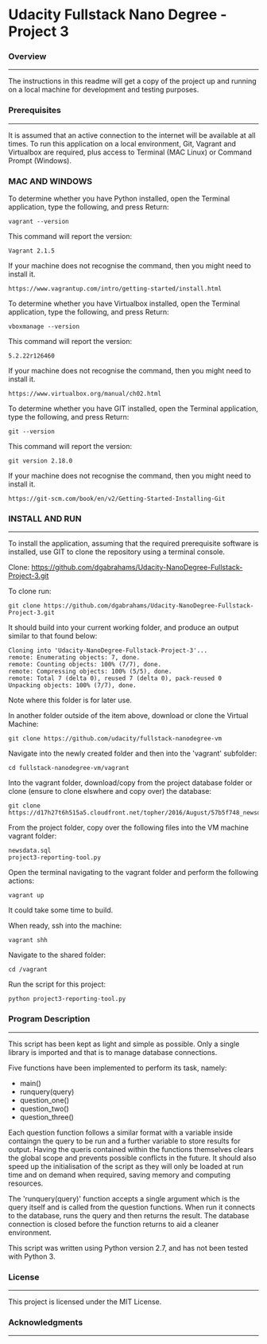 # Udacity Fullstack Nano Degree - Project 3

### Overview
---

The instructions in this readme will get a copy of the project up and running on a local machine for development and testing purposes.

### Prerequisites
---

It is assumed that an active connection to the internet will be available at all times. To run this application on a local environment, Git, Vagrant and Virtualbox are required, plus access to Terminal (MAC Linux) or Command Prompt (Windows).

### MAC AND WINDOWS

To determine whether you have Python installed, open the Terminal application, type the following, and press Return:
```
vagrant --version
```

This command will report the version:
```
Vagrant 2.1.5
```

If your machine does not recognise the command, then you might need to install it.
```
https://www.vagrantup.com/intro/getting-started/install.html
```

To determine whether you have Virtualbox installed, open the Terminal application, type the following, and press Return:
```
vboxmanage --version
```

This command will report the version:
```
5.2.22r126460
```

If your machine does not recognise the command, then you might need to install it.
```
https://www.virtualbox.org/manual/ch02.html
```

To determine whether you have GIT installed, open the Terminal application, type the following, and press Return:
```
git --version
```

This command will report the version:
```
git version 2.18.0
```

If your machine does not recognise the command, then you might need to install it.
```
https://git-scm.com/book/en/v2/Getting-Started-Installing-Git
```

### INSTALL AND RUN
---

To install the application, assuming that the required prerequisite software is installed, use GIT to clone the repository using a terminal console.

Clone: https://github.com/dgabrahams/Udacity-NanoDegree-Fullstack-Project-3.git

To clone run:
```
git clone https://github.com/dgabrahams/Udacity-NanoDegree-Fullstack-Project-3.git
```

It should build into your current working folder, and produce an output similar to that found below:
```
Cloning into 'Udacity-NanoDegree-Fullstack-Project-3'...
remote: Enumerating objects: 7, done.
remote: Counting objects: 100% (7/7), done.
remote: Compressing objects: 100% (5/5), done.
remote: Total 7 (delta 0), reused 7 (delta 0), pack-reused 0
Unpacking objects: 100% (7/7), done.
```

Note where this folder is for later use.

In another folder outside of the item above, download or clone the Virtual Machine:
```
git clone https://github.com/udacity/fullstack-nanodegree-vm
```

Navigate into the newly created folder and then into the 'vagrant' subfolder:
```
cd fullstack-nanodegree-vm/vagrant
```

Into the vagrant folder, download/copy from the project database folder or clone (ensure to clone elswhere and copy over) the database:
```
git clone https://d17h27t6h515a5.cloudfront.net/topher/2016/August/57b5f748_newsdata/newsdata.zip
```

From the project folder, copy over the following files into the VM machine vagrant folder:
```
newsdata.sql
project3-reporting-tool.py
```

Open the terminal navigating to the vagrant folder and perform the following actions:
```
vagrant up
```

It could take some time to build.

When ready, ssh into the machine:
```
vagrant shh
```

Navigate to the shared folder:
```
cd /vagrant
```

Run the script for this project:
```
python project3-reporting-tool.py
```

### Program Description
---

This script has been kept as light and simple as possible. Only a single library is imported and that is to manage database connections.

Five functions have been implemented to perform its task, namely:
* main()
* runquery(query)
* question_one()
* question_two()
* question_three()

Each question function follows a similar format with a variable inside containgn the query to be run and a further variable to store results for output. Having the queris contained within the functions themselves clears the global scope and prevents possible conflicts in the future. It should also speed up the initialisation of the script as they will only be loaded at run time and on demand when required, saving memory and computing resources.

The 'runquery(query)' function accepts a single argument which is the query itself and is called from the question functions. When run it connects to the database, runs the query and then returns the result. The database connection is closed before the function returns to aid a cleaner environment.

This script was written using Python version 2.7, and has not been tested with Python 3.

### License
---

This project is licensed under the MIT License.

### Acknowledgments
---
